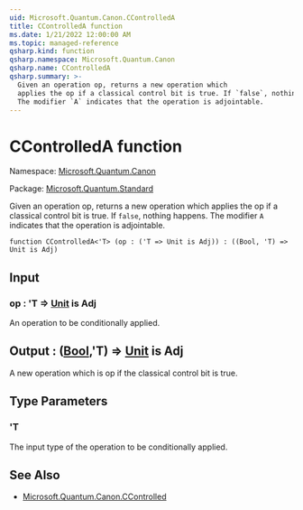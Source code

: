 ```yaml
---
uid: Microsoft.Quantum.Canon.CControlledA
title: CControlledA function
ms.date: 1/21/2022 12:00:00 AM
ms.topic: managed-reference
qsharp.kind: function
qsharp.namespace: Microsoft.Quantum.Canon
qsharp.name: CControlledA
qsharp.summary: >-
  Given an operation op, returns a new operation which
  applies the op if a classical control bit is true. If `false`, nothing happens.
  The modifier `A` indicates that the operation is adjointable.
---
```


# CControlledA function

Namespace: [Microsoft.Quantum.Canon](xref:Microsoft.Quantum.Canon)

Package: [Microsoft.Quantum.Standard](https://nuget.org/packages/Microsoft.Quantum.Standard)


Given an operation op, returns a new operation whichapplies the op if a classical control bit is true. If `false`, nothing happens.The modifier `A` indicates that the operation is adjointable.

```qsharp
function CControlledA<'T> (op : ('T => Unit is Adj)) : ((Bool, 'T) => Unit is Adj)
```


## Input

### op : 'T => [Unit](xref:microsoft.quantum.qsharp.valueliterals#unit-literal)  is Adj

An operation to be conditionally applied.



## Output : ([Bool](xref:microsoft.quantum.qsharp.valueliterals#bool-literals),'T) => [Unit](xref:microsoft.quantum.qsharp.valueliterals#unit-literal)  is Adj

A new operation which is op if the classical control bit is true.

## Type Parameters

### 'T

The input type of the operation to be conditionally applied.

## See Also

- [Microsoft.Quantum.Canon.CControlled](xref:Microsoft.Quantum.Canon.CControlled)